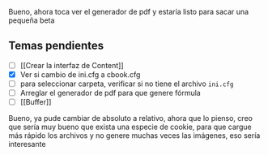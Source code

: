 Bueno, ahora toca ver el generador de pdf y estaría listo para sacar una pequeña beta
## Temas pendientes
- [ ]  [[Crear la interfaz de Content]]
- [x] Ver si cambio de ini.cfg a cbook.cfg
- [ ] para seleccionar carpeta, verificar si no tiene el archivo `ini.cfg`
- [ ] Arreglar el generador de pdf para que genere fórmula
- [ ] [[Buffer]]

Bueno, ya pude cambiar de absoluto a relativo, ahora que lo pienso, creo que sería muy bueno que exista una especie de cookie, para que cargue más rápido los archivos y no genere muchas veces las imágenes, eso sería interesante